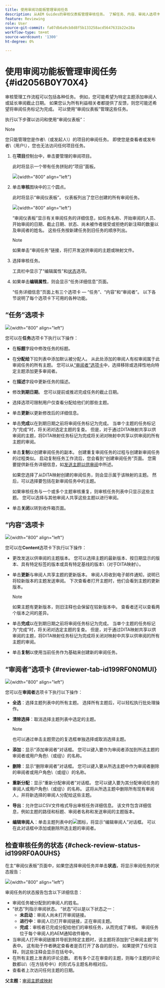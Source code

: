```yaml
---
title: 使用审阅功能板管理审阅任务
description: 从AEM Guides的审核仪表板管理审核任务。 了解任务、内容、审阅人选项卡下的执行操作，并检查审阅任务的状态。
feature: Reviewing
role: User
source-git-commit: fa07db6a9cb8d8f5b133258acd5647631b22e28a
workflow-type: tm+mt
source-wordcount: '1300'
ht-degree: 0%

---
```


# 使用审阅功能板管理审阅任务 {#id2056B0Y70X4}

审核管理工作流程可以包括各种任务。 例如，您可能希望为特定主题添加审阅人或延长审阅截止日期。 如果您认为所有利益相关者都提供了反馈，则您可能还希望将审阅任务标记为完成。 可以使用“审阅仪表板”管理这些任务。

执行以下步骤以访问和使用“审阅仪表板”：

>[!NOTE]
>
> 您只能管理您是作者\（或发起人\）的项目的审阅任务。 即使您是查看者或发布者\（用户\），您也无法访问任何项目任务。

1. 在&#x200B;**项目**&#x200B;控制台中，单击要管理的审阅项目。

   此时将显示一个带有任务拼贴的“项目”面板。

   ![](images/review-management.png){width="800" align="left"}

1. 单击&#x200B;**审核**&#x200B;图块中的三个圆点。

   此时将显示“审阅仪表板”。 仪表板列出了您已创建的所有审阅任务。

   ![](images/review-dashboard.png){width="800" align="left"}

   “审阅仪表板”显示有关审阅任务的详细信息，如任务名称、开始审阅的人员、开始审阅的日期、截止日期、状态、尚未被作者接受或拒绝的新注释的数量以及审阅者的姓名。 这些任务按新建任务到旧任务的顺序列出。

   >[!NOTE]
   >
   > 如果单击“审阅任务”链接，将打开发送供审阅的主题或映射文件。

1. 选择审核任务。

   工具栏中显示了“编辑属性”和[状态](#check-review-status-id199RF0A0UHS)选项。

1. 如果单击&#x200B;**编辑属性**，则会显示“任务详细信息”页面。

   “任务详细信息”页面上有三个选项卡 — “任务”、“内容”和“审阅者”。 以下各节说明了每个选项卡下可用的各种功能。


## “任务”选项卡

![](images/review-task-page.png){width="800" align="left"}

您可以在&#x200B;**任务**&#x200B;选项卡下执行以下操作：

- 在&#x200B;**标题**&#x200B;字段中修改任务的标题。
- 在&#x200B;**分配给**&#x200B;下拉列表中添加默认被分配人。 从此处添加的审阅人有权审阅属于此审阅任务的所有主题。 您可以从[“审阅者”选项卡](#reviewer-tab-id199RF0N0MUI)中，选择移除或选择性地向特定主题添加更多审阅者。
- 在&#x200B;**描述**&#x200B;字段中更新任务的描述。
- 修改&#x200B;**到期日期**。 您可以提前或推迟完成任务的截止日期。
- 选择选项可限制用户仅查看分配给他们的那些主题。
- 单击&#x200B;**更新**&#x200B;以更新修改后的详细信息。
- 单击&#x200B;**完成**&#x200B;以在到期日期之前将审阅任务标记为完成。 当单个主题的任务标记为“完成”时，将关闭对选定主题的复查。 但是，对于通过DITA映射共享以供审阅的主题，将DITA映射任务标记为完成将关闭对映射中共享以供审阅的所有主题的审阅。
- 单击&#x200B;**复制**&#x200B;以创建审阅任务的副本。 创建重复审阅任务的过程与创建新审阅任务的过程类似。 启动复制任务工作流后，您会看到“创建审阅任务”页面。 您需要提供新任务详细信息，如[发送主题以供审阅](review-send-topics-for-review.md#)中所述。

  如果您选择了从DITA映射创建的审阅任务，则会显示属于该映射的主题。 然后，可以选择要包括在新审阅任务中的主题。

  如果审核任务与一个或多个主题审核重复，则审核任务列表中只显示这些主题。 您可以选择与其他审阅人共享这些主题以进行审阅。

- 单击&#x200B;**关闭**&#x200B;以转到收件箱页面。

## “内容”选项卡

![](images/review-content-page.png){width="800" align="left"}

您可以在&#x200B;**Content**&#x200B;选项卡下执行以下操作：

- 更改发送以供审阅的主题版本。 您可以选择主题的最新版本、按日期显示的版本、具有特定标签的版本或具有特定基线的版本\（对于DITA映射\）。

- 单击&#x200B;**更新**&#x200B;与审阅人共享主题的更新版本。 审阅人将收到电子邮件通知，说明已将较新版本的主题发送审阅。 下次查看者打开主题时，他们会看到主题的更新版本。

  >[!NOTE]
  >
  > 如果主题有更新版本，则旧注释也会保留在较新版本中。 查看者还可以查看两个版本之间的差异。

- 单击&#x200B;**完成**&#x200B;以在到期日期之前将审阅任务标记为完成。 当单个主题的任务标记为“完成”时，将关闭对选定主题的复查。 但是，对于通过DITA映射共享以供审阅的主题，将DITA映射任务标记为完成将关闭对映射中共享以供审阅的所有主题的审阅。

- 单击&#x200B;**复制**&#x200B;以使用当前任务作为基础来创建新的审阅任务。


## “审阅者”选项卡 {#reviewer-tab-id199RF0N0MUI}

![](images/reviewers-tab.png){width="800" align="left"}

您可以在&#x200B;**审阅者**&#x200B;选项卡下执行以下操作：

- **全选**：选择主题列表中的所有主题。 选择所有主题后，可以轻松执行批处理操作。
- **清除选择**：取消选择主题列表中选定的主题。

  >[!NOTE]
  >
  > 也可以通过单击主题旁边的复选框单独选择或取消选择主题。

- **添加**：显示“添加审阅者”对话框。 您可以键入要作为审阅者添加到所选主题的审阅者或用户角色\（或组\）的名称。
- **删除**：显示“删除审阅者”对话框。 您可以键入要从所选主题中作为审阅者删除的审阅者或用户角色\（或组\）的名称。
- **重新分配**：显示“重新分配审阅者”对话框。 您可以键入要为其分配审阅任务的审阅人或用户角色\（或组\）的名称。 这将从所选主题中删除所有现有审阅人，并将新选择的审阅人分配给这些主题。
- **导出**：允许您以CSV文件格式导出审核任务详细信息。 该文件包含详细信息，例如主题的路径和标题、审阅者名称和发送审阅的主题版本。
- **编辑审阅人**：单击主题列表中的![](images/edit_pencil_icon.svg)图标，将显示“编辑审阅人”对话框。 可以在此对话框中添加或删除所选主题的审阅者。

## 检查审核任务的状态 {#check-review-status-id199RF0A0UHS}

在主“审阅仪表板”页面中，如果您选择审阅任务并单击&#x200B;**状态**，将显示审阅任务的状态报告：

![](images/review-status-report.png){width="800" align="left"}

审阅任务的状态报告包含以下详细信息：

- 审阅任务被分配到的审阅人的姓名。
- “状态”列指示审阅状态。 “状态”可以是以下状态之一：
   - **未启动**：审阅人尚未打开审阅链接。
   - **进行中**：审阅人已打开审阅链接，正在审阅主题。
   - **完成**：审核者已完成分配给他们的审核任务，从而完成了审核。 审阅任务位于每个审阅人的AEM通知收件箱中。
- 当审阅人打开审阅链接并导航到特定主题时，该主题将添加到“已审阅主题”列表中。 这有助于作者确定查看者是否打开了各自的部分。 如果提供了任何注释，则这些注释会显示在括号中。
- 在所有主题上发表的评论总数。 若有多个正在审查的主题，则每个主题的评论数都以\（在方括号中\）的形式与主题名称相对应。
- 查看者上次访问任何主题的日期。

**父主题：**[&#x200B;审阅主题或映射](review.md)
